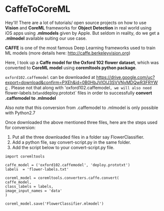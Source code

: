 # CaffeToCoreML
Hey'll!
There are a lot of tutorials/ open source projects on how to use **Vision** and **CoreML** frameworks for **Object Detection** in real world using iOS apps using **.mlmodels** given by Apple. But seldom in reality, do we get a **.mlmodel** available suiting our use case. 

**CAFFE** is one of the
most famous Deep Learning frameworks used to train ML models (more details here: http://caffe.berkeleyvision.org)

Here, I took up a **Caffe model for the Oxford 102 flower dataset**, which was converted to **CoreML model** using **coremltools python package**.

`oxford102.caffemodel` can be downloaded at https://drive.google.com/uc?export=download&confirm=PXEh&id=0B0HbJVlOlJ3SVVNyMDQwR3FRYWc . Please not that along with 'oxford102.caffemodel`, we will also need `flower-labels.txt` and `deploy.prototxt` files in order to successfully **convert .caffemodel to .mlmodel** 

Also note that this conversion from .caffemodel to .mlmodel is only possible with Python2.7



Once downloaded the above mentioned three files, here are the steps used for conversion:

1) Put all the three downloaded files in a folder say FlowerClassifier.
2) Add a python file, say convert-script.py in the same folder.
3) Add the script below to your convert-script.py file.

```
import coremltools

caffe_model = ('oxford102.caffemodel', 'deploy.prototxt')
labels  = 'flower-labels.txt'

coreml_model = coremltools.converters.caffe.convert(
caffe_model,
class_labels = labels,
image_input_names = 'data'
)

coreml_model.save('FlowerClassifier.mlmodel')
```



